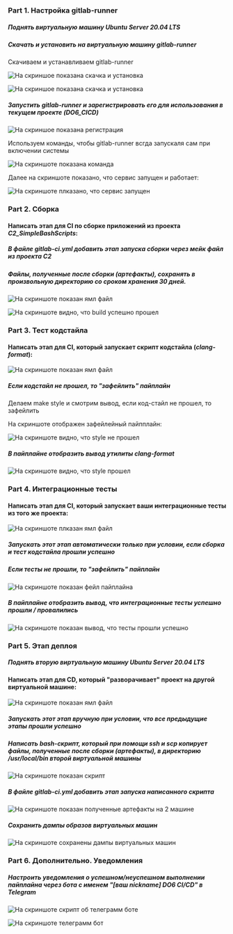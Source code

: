 ### Part 1. Настройка **gitlab-runner**

##### Поднять виртуальную машину *Ubuntu Server 20.04 LTS*

##### Скачать и установить на виртуальную машину **gitlab-runner**

Скачиваем и устанавливаем gitlab-runner

![На скриншое показана скачка и установка](/src/Images/pic.1.png)

![На скриншое показана скачка и установка](/src/Images/pic.2.png)

##### Запустить **gitlab-runner** и зарегистрировать его для использования в текущем проекте (*DO6_CICD*)

![На скриншое показана регистрация](/src/Images/pic.3.png)

Используем команды, чтобы gitlab-runner всгда запускаля сам при включении системы

![На скриншоте показана команда](/src/Images/pic.4.png)

Далее на скриншоте показано, что сервис запущен и работает:

![На скриншоте плказано, что сервис запущен](/src/Images/pic.5.png)

### Part 2. Сборка

#### Написать этап для **CI** по сборке приложений из проекта *C2_SimpleBashScripts*:

##### В файле _gitlab-ci.yml_ добавить этап запуска сборки через мейк файл из проекта _C2_

##### Файлы, полученные после сборки (артефакты), сохранять в произвольную директорию со сроком хранения 30 дней.

![На скриншоте показан ямл файл](/src/Images/pic.6.png)

![На скриншоте видно, что build успешно прошел](/src/Images/pic.7.png)


### Part 3. Тест кодстайла

#### Написать этап для **CI**, который запускает скрипт кодстайла (*clang-format*):

![На скриншоте показан ямл файл](/src/Images/pic.10.png)

##### Если кодстайл не прошел, то "зафейлить" пайплайн

Делаем make style и смотрим вывод, если код-стайл не прошел, то зафейлить

На скриншоте отображен зафейлейный пайпплайн:

![На скриншоте видно, что style не прошел](/src/Images/pic.9.png)

##### В пайплайне отобразить вывод утилиты *clang-format*

![На скриншоте видно, что style прошел](/src/Images/pic.8.png)

### Part 4. Интеграционные тесты

#### Написать этап для **CI**, который запускает ваши интеграционные тесты из того же проекта:

![На скриншоте плказан ямл файл](/src/Images/pic.11.png)

##### Запускать этот этап автоматически только при условии, если сборка и тест кодстайла прошли успешно

##### Если тесты не прошли, то "зафейлить" пайплайн

![На скриншоте показан фейл пайплайна](/src/Images/pic.12.png)

##### В пайплайне отобразить вывод, что интеграционные тесты успешно прошли / провалились

![На скриншоте показан вывод, что тесты прошли успешно](/src/Images/pic.13.png)


### Part 5. Этап деплоя

##### Поднять вторую виртуальную машину *Ubuntu Server 20.04 LTS*

#### Написать этап для **CD**, который "разворачивает" проект на другой виртуальной машине:

![На скриншоте показан ямл файл](/src/Images/pic.14.png)

##### Запускать этот этап вручную при условии, что все предыдущие этапы прошли успешно

##### Написать bash-скрипт, который при помощи **ssh** и **scp** копирует файлы, полученные после сборки (артефакты), в директорию */usr/local/bin* второй виртуальной машины

![На скриншоте показан скрипт](/src/Images/pic.15.png)


##### В файле _gitlab-ci.yml_ добавить этап запуска написанного скрипта

![На скриншоте показан полученные артефакты на 2 машине](/src/Images/pic.16.png)

##### Сохранить дампы образов виртуальных машин

![На скриншоте сохранены дампы виртуальных машин](/src/Images/pic.17.png)


### Part 6. Дополнительно. Уведомления

##### Настроить уведомления о успешном/неуспешном выполнении пайплайна через бота с именем "[ваш nickname] DO6 CI/CD" в *Telegram*

![На скриншоте скрипт об телеграмм боте](/src/Images/pic.18.png)

![На скриншоте телеграмм бот](/src/Images/pic.19.png)